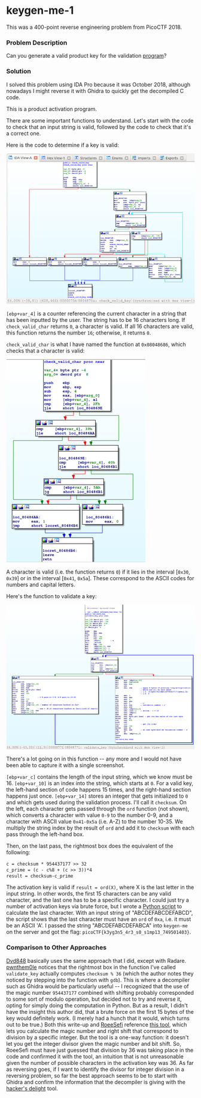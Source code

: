 # keygen-me-1

This was a 400-point reverse engineering problem from PicoCTF 2018.

### Problem Description

Can you generate a valid product key for the validation [program](./activate)?

### Solution

I solved this problem using IDA Pro because it was October 2018, although nowadays I might reverse it with Ghidra to quickly get the decompiled C code.

This is a product activation program.



There are some important functions to understand. Let's start with the code to check that an input string is valid, followed by the code to check that it's a correct one.

Here is the code to determine if a key is valid:

![./check_valid_key.png](./check_valid_key.png)

`[ebp+var_4]` is a counter referencing the current character in a string that has been inputted by the user. The string has to be 16 characters long. If `check_valid_char` returns `0`, a character is valid. If all 16 characters are valid, this function returns the number `16`; otherwise, it returns `0`.

`check_valid_char` is what I have named the function at `0x08048686`, which checks that a character is valid:

![./check_valid_char.png](./check_valid_char.png)

A character is valid (i.e. the function returns `0`) if it lies in the interval [`0x30`, `0x39`] or in the interval [`0x41`, `0x5a`]. These correspond to the ASCII codes for numbers and capital letters.

Here's the function to validate a key:

![./validate_key.png](./validate_key.png)

There's a lot going on in this function -- any more and I would not have been able to capture it with a single screenshot.

`[ebp+var_c]` contains the length of the input string, which we know must be 16. `[ebp+var_10]` is an index into the string, which starts at `0`. For a valid key, the left-hand section of code happens 15 times, and the right-hand section happens just once. `[ebp+var_14]` stores an integer that gets initialized to `0` and which gets used during the validation process. I'll call it `checksum`. On the left, each character gets passed through the `ord` function (not shown), which converts a character with value `0-9` to the number 0-9, and a character with ASCII value `0x41-0x5a` (i.e. A-Z) to the number 10-35. We multiply the string index by the result of `ord` and add it to `checksum` with each pass through the left-hand box.

Then, on the last pass, the rightmost box does the equivalent of the following:

```
c = checksum * 954437177 >> 32
c_prime = (c - c%8 + (c >> 3))*4
result = checksum-c_prime
```
The activation key is valid if `result = ord(X)`, where X is the last letter in the input string. In other words, the first 15 characters can be any valid character, and the last one has to be a specific character. I could just try a number of activation keys via brute force, but I wrote a [Python script](./reverse-keygen-me.py) to calculate the last character. With an input string of "ABCDEFABCDEFABCD", the script shows that the last character must have an `ord` of `0xa`, i.e. it must be an ASCII 'A'. I passed the string "ABCDEFABCDEFABCA" into `keygen-me` on the server and got the flag: `picoCTF{k3yg3n5_4r3_s0_s1mp13_749501403}`.

### Comparison to Other Approaches

[Dvd848](https://github.com/Dvd848/CTFs/blob/master/2018_picoCTF/keygen-me-1.md) basically uses the same approach that I did, except with Radare. [pwnthem0le](https://pwnthemole.github.io/reverse/2018/10/18/PicoCTF2018-KeyGen1.html) notices that the rightmost box in the function I've called `validate_key` actually computes `checksum % 36` (which the author notes they noticed by stepping into the function with `gdb`). This is where a decompiler such as Ghidra would be particularly useful -- I recognized that the use of the magic number `954437177` combined with shifting probably corresponded to some sort of modulo operation, but decided not to try and reverse it, opting for simply doing the computation in Python. But as a result, I didn't have the insight this author did, that a brute force on the first 15 bytes of the key would definitely work. (I merely had a hunch that it would, which turns out to be true.) Both this write-up and [RoeeSefi](https://github.com/sefi-roee/CTFs-Writeups/blob/master/picoCTF-2018/Reversing/13-keygen_me_1-400/solution.md) reference [this tool](http://www.hackersdelight.org/magic.htm), which lets you calculate the magic number and right shift that correspond to division by a specific integer. But the tool is a one-way function: it doesn't let you get the integer divisor given the magic number and bit shift. So, RoeeSefi must have just guessed that division by 36 was taking place in the code and confirmed it with the tool, an intuition that is not unreasonable given the number of possible characters in the activation key was 36. As far as reversing goes, if I want to identify the divisor for integer division in a reversing problem, so far the best approach seems to be to start with Ghidra and confirm the information that the decompiler is giving with the [hacker's delight](http://www.hackersdelight.org/magic.htm) tool.
